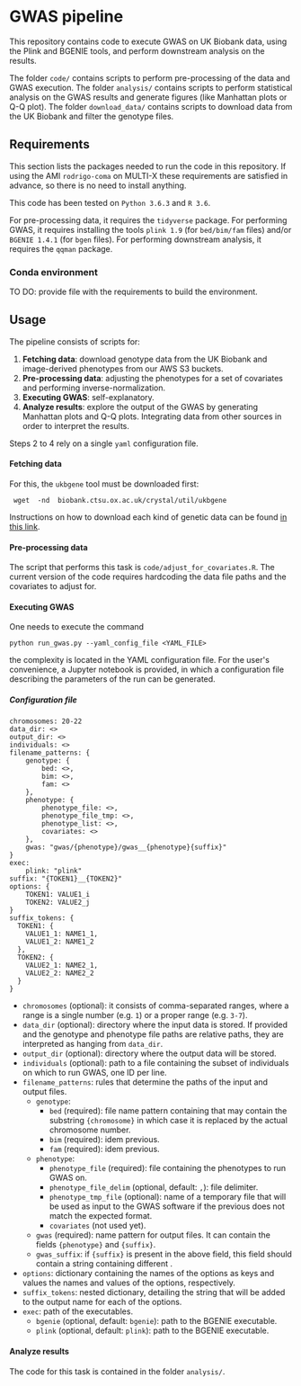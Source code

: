# GWAS pipeline

This repository contains code to execute GWAS on UK Biobank data, using the Plink and BGENIE tools, and perform downstream analysis on the results.

The folder `code/` contains scripts to perform pre-processing of the data and GWAS execution.
The folder `analysis/` contains scripts to perform statistical analysis on the GWAS results and generate figures (like Manhattan plots or Q-Q plot).
The folder `download_data/` contains scripts to download data from the UK Biobank and filter the genotype files.

## Requirements
This section lists the packages needed to run the code in this repository. If using the AMI `rodrigo-coma` on MULTI-X these requirements are satisfied in advance, so there is no need to install anything. 

This code has been tested on `Python 3.6.3` and `R 3.6`.

For pre-processing data, it requires the `tidyverse` package.
For performing GWAS, it requires installing the tools `plink 1.9` (for `bed/bim/fam` files) and/or `BGENIE 1.4.1` (for `bgen` files).
For performing downstream analysis, it requires the `qqman` package.

### Conda environment
TO DO: provide file with the requirements to build the environment.

## Usage
The pipeline consists of scripts for:
1) **Fetching data**: download genotype data from the UK Biobank and image-derived phenotypes from our AWS S3 buckets.
2) **Pre-processing data**: adjusting the phenotypes for a set of covariates and performing inverse-normalization.
3) **Executing GWAS**: self-explanatory. 
4) **Analyze results**: explore the output of the GWAS by generating Manhattan plots and Q-Q plots. Integrating data from other sources in order to interpret the results.   

Steps 2 to 4 rely on a single `yaml` configuration file.

#### Fetching data
For this, the `ukbgene` tool must be downloaded first:

` wget  -nd  biobank.ctsu.ox.ac.uk/crystal/util/ukbgene`

Instructions on how to download each kind of genetic data can be found [in this link](https://biobank.ndph.ox.ac.uk/showcase/showcase/docs/ukbgene_instruct.html).

#### Pre-processing data
The script that performs this task is `code/adjust_for_covariates.R`. The current version of the code requires hardcoding the data file paths and the covariates to adjust for.

#### Executing GWAS
One needs to execute the command

`python run_gwas.py --yaml_config_file <YAML_FILE>`

the complexity is located in the YAML configuration file. For the user's convenience, a Jupyter notebook is provided, in which a configuration file describing the parameters of the run can be generated.

##### Configuration file

    chromosomes: 20-22  
    data_dir: <>  
    output_dir: <>  
    individuals: <>  
    filename_patterns: {
        genotype: {
            bed: <>,
            bim: <>, 
            fam: <>
        },
        phenotype: {
            phenotype_file: <>,
            phenotype_file_tmp: <>,
            phenotype_list: <>,   
            covariates: <>
        },
        gwas: "gwas/{phenotype}/gwas__{phenotype}{suffix}"
    }
    exec:
        plink: "plink"
    suffix: "{TOKEN1}__{TOKEN2}"
    options: {
        TOKEN1: VALUE1_i
        TOKEN2: VALUE2_j            
    }
    suffix_tokens: {
      TOKEN1: {
        VALUE1_1: NAME1_1,  
        VALUE1_2: NAME1_2 
      },
      TOKEN2: {
        VALUE2_1: NAME2_1,  
        VALUE2_2: NAME2_2
      }
    }

- `chromosomes` (optional): it consists of comma-separated ranges, where a range is a single number (e.g. `1`) or a proper range (e.g. `3-7`).
- `data_dir` (optional): directory where the input data is stored. If provided and the genotype and phenotype file paths are relative paths, they are interpreted as hanging from `data_dir`.
- `output_dir` (optional): directory where the output data will be stored.
- `individuals` (optional): path to a file containing the subset of individuals on which to run GWAS, one ID per line.
- `filename_patterns`: rules that determine the paths of the input and output files.
  - `genotype`:
    - `bed` (required): file name pattern containing that may contain the substring `{chromosome}` in which case it is replaced by the actual chromosome number. 
    - `bim` (required): idem previous.
    - `fam` (required): idem previous.
  - `phenotype`:
    - `phenotype_file` (required): file containing the phenotypes to run GWAS on.
    - `phenotype_file_delim` (optional, default: `,`): file delimiter.  
    - `phenotype_tmp_file` (optional): name of a temporary file that will be used as input to the GWAS software if the previous does not match the expected format.
    - `covariates` (not used yet).
  - `gwas` (required): name pattern for output files. It can contain the fields `{phenotype}` and `{suffix}`.
  - `gwas_suffix`: if `{suffix}` is present in the above field, this field should contain a string containing different .
- `options`: dictionary containing the names of the options as keys and values the names and values of the options, respectively. 
- `suffix_tokens`: nested dictionary, detailing the string that will be added to the output name for each of the options.
- `exec`: path of the executables.
  - `bgenie` (optional, default: `bgenie`): path to the BGENIE executable.
  - `plink` (optional, default: `plink`): path to the BGENIE executable.
  
#### Analyze results
The code for this task is contained in the folder `analysis/`.
